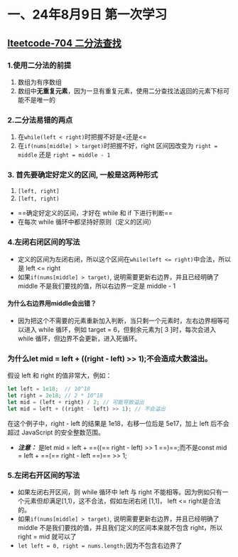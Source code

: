 # 一、24年8月9日 第一次学习
## [lteetcode-704 二分法查找](https://leetcode.cn/problems/binary-search/description/)

### 1.使用二分法的前提
1. 数组为有序数组
2. 数组中**无重复元素**，因为一旦有重复元素，使用二分查找法返回的元素下标可能不是唯一的
### 2.二分法易错的两点

1. 在`while(left < right)`时把握不好是<还是<=
2. 在`if(nums[middle] > target)`时把握不好，right 区间因改变为 `right = middle` 还是 `right = middle - 1`

### 3. 首先要确定好定义的区间, 一般是这两种形式
1. `[left, right]`
2. `[left, right)`

- ==确定好定义的区间，才好在 while 和 if 下进行判断==
- 在每次 while 循环中都坚持好原则（定义的区间）
### 4.左闭右闭区间的写法

- 定义的区间为左闭右闭，所以这个区间在`while(left <= right)`中合法，所以是 left <= right
- 如果`if(nums[middle] > target)`, 说明需要更新右边界，并且已经明确了 middle 不是我们要找的值，所以右边界一定是 middle - 1

#### 为什么右边界用middle会出错？

- 因为把这个不需要的元素重新加入判断，当只剩一个元素时，左右边界相等可以进入 while 循环，例如 target = 6，但剩余元素为[ 3 ]时，每次会进入 while 循环，但边界不会更新，进入死循环。

### 为什么let mid = left + ((right - left) >> 1);不会造成大数溢出。
假设 left 和 right 的值非常大，例如：
``` javascript
let left = 1e18;  // 10^18
let right = 2e18; // 2 * 10^18
let mid = (left + right) / 2; // 可能导致溢出
let mid = left + ((right - left) >> 1); // 不会溢出

```
在这个例子中，right - left 的结果是 1e18，右移一位后是 5e17，加上 left 后不会超过 JavaScript 的安全整数范围。

- ***注意：*** 是let mid = left + ==((== right - left) >> 1 ==)==;而不是const mid = left + ==(== right - left ==)== >> 1;

### 5.左闭右开区间的写法

- 如果左闭右开区间，则 while 循环中 left 与 right 不能相等。因为例如只有一个元素但却满足[1,1)，这不合法，假如左闭右闭 [1,1]， left <= right是合法的。
- 如果`if(nums[middle] > target)`, 说明需要更新右边界，并且已经明确了 middle 不是我们要找的值，并且我们定义的区间本来就不包含 right，所以 right = mid 就可以了
- `let left = 0, right = nums.length;`因为不包含右边界了
  

